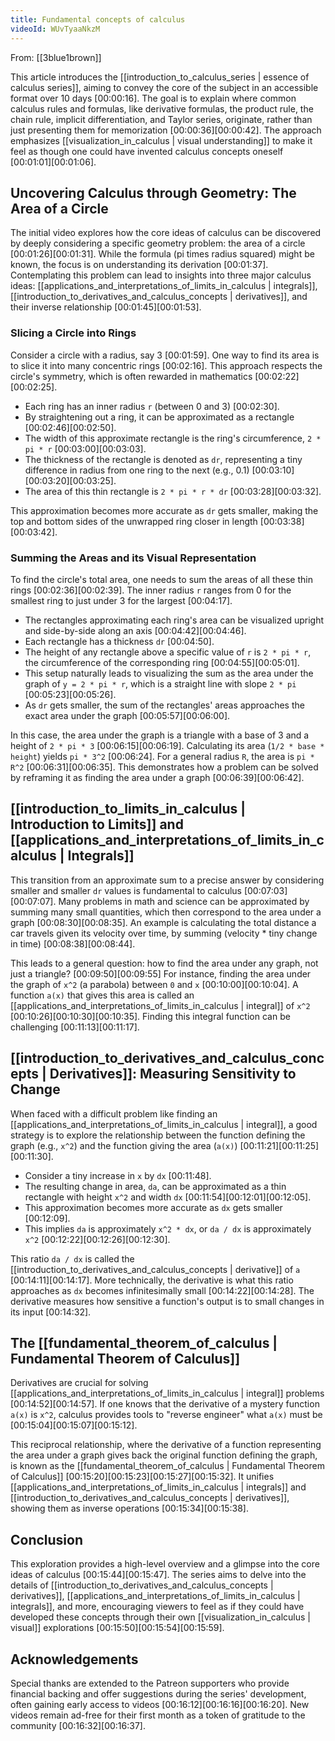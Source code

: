 ```yaml
---
title: Fundamental concepts of calculus
videoId: WUvTyaaNkzM
---
```


From: [[3blue1brown]] <br/> 

This article introduces the [[introduction_to_calculus_series | essence of calculus series]], aiming to convey the core of the subject in an accessible format over 10 days <a class="yt-timestamp" data-t="00:00:16">[00:00:16]</a>. The goal is to explain where common calculus rules and formulas, like derivative formulas, the product rule, the chain rule, implicit differentiation, and Taylor series, originate, rather than just presenting them for memorization <a class="yt-timestamp" data-t="00:00:36">[00:00:36]</a><a class="yt-timestamp" data-t="00:00:42">[00:00:42]</a>. The approach emphasizes [[visualization_in_calculus | visual understanding]] to make it feel as though one could have invented calculus concepts oneself <a class="yt-timestamp" data-t="00:01:01">[00:01:01]</a><a class="yt-timestamp" data-t="00:01:06">[00:01:06]</a>.

## Uncovering Calculus through Geometry: The Area of a Circle

The initial video explores how the core ideas of calculus can be discovered by deeply considering a specific geometry problem: the area of a circle <a class="yt-timestamp" data-t="00:01:26">[00:01:26]</a><a class="yt-timestamp" data-t="00:01:31">[00:01:31]</a>. While the formula (pi times radius squared) might be known, the focus is on understanding its derivation <a class="yt-timestamp" data-t="00:01:37">[00:01:37]</a>. Contemplating this problem can lead to insights into three major calculus ideas: [[applications_and_interpretations_of_limits_in_calculus | integrals]], [[introduction_to_derivatives_and_calculus_concepts | derivatives]], and their inverse relationship <a class="yt-timestamp" data-t="00:01:45">[00:01:45]</a><a class="yt-timestamp" data-t="00:01:53">[00:01:53]</a>.

### Slicing a Circle into Rings

Consider a circle with a radius, say 3 <a class="yt-timestamp" data-t="00:01:59">[00:01:59]</a>. One way to find its area is to slice it into many concentric rings <a class="yt-timestamp" data-t="00:02:16">[00:02:16]</a>. This approach respects the circle's symmetry, which is often rewarded in mathematics <a class="yt-timestamp" data-t="00:02:22">[00:02:22]</a><a class="yt-timestamp" data-t="00:02:25">[00:02:25]</a>.

*   Each ring has an inner radius `r` (between 0 and 3) <a class="yt-timestamp" data-t="00:02:30">[00:02:30]</a>.
*   By straightening out a ring, it can be approximated as a rectangle <a class="yt-timestamp" data-t="00:02:46">[00:02:46]</a><a class="yt-timestamp" data-t="00:02:50">[00:02:50]</a>.
*   The width of this approximate rectangle is the ring's circumference, `2 * pi * r` <a class="yt-timestamp" data-t="00:03:00">[00:03:00]</a><a class="yt-timestamp" data-t="00:03:03">[00:03:03]</a>.
*   The thickness of the rectangle is denoted as `dr`, representing a tiny difference in radius from one ring to the next (e.g., 0.1) <a class="yt-timestamp" data-t="00:03:10">[00:03:10]</a><a class="yt-timestamp" data-t="00:03:20">[00:03:20]</a><a class="yt-timestamp" data-t="00:03:25">[00:03:25]</a>.
*   The area of this thin rectangle is `2 * pi * r * dr` <a class="yt-timestamp" data-t="00:03:28">[00:03:28]</a><a class="yt-timestamp" data-t="00:03:32">[00:03:32]</a>.

This approximation becomes more accurate as `dr` gets smaller, making the top and bottom sides of the unwrapped ring closer in length <a class="yt-timestamp" data-t="00:03:38">[00:03:38]</a><a class="yt-timestamp" data-t="00:03:42">[00:03:42]</a>.

### Summing the Areas and its Visual Representation

To find the circle's total area, one needs to sum the areas of all these thin rings <a class="yt-timestamp" data-t="00:02:36">[00:02:36]</a><a class="yt-timestamp" data-t="00:02:39">[00:02:39]</a>. The inner radius `r` ranges from 0 for the smallest ring to just under 3 for the largest <a class="yt-timestamp" data-t="00:04:17">[00:04:17]</a>.

*   The rectangles approximating each ring's area can be visualized upright and side-by-side along an axis <a class="yt-timestamp" data-t="00:04:42">[00:04:42]</a><a class="yt-timestamp" data-t="00:04:46">[00:04:46]</a>.
*   Each rectangle has a thickness `dr` <a class="yt-timestamp" data-t="00:04:50">[00:04:50]</a>.
*   The height of any rectangle above a specific value of `r` is `2 * pi * r`, the circumference of the corresponding ring <a class="yt-timestamp" data-t="00:04:55">[00:04:55]</a><a class="yt-timestamp" data-t="00:05:01">[00:05:01]</a>.
*   This setup naturally leads to visualizing the sum as the area under the graph of `y = 2 * pi * r`, which is a straight line with slope `2 * pi` <a class="yt-timestamp" data-t="00:05:23">[00:05:23]</a><a class="yt-timestamp" data-t="00:05:26">[00:05:26]</a>.
*   As `dr` gets smaller, the sum of the rectangles' areas approaches the exact area under the graph <a class="yt-timestamp" data-t="00:05:57">[00:05:57]</a><a class="yt-timestamp" data-t="00:06:00">[00:06:00]</a>.

In this case, the area under the graph is a triangle with a base of 3 and a height of `2 * pi * 3` <a class="yt-timestamp" data-t="00:06:15">[00:06:15]</a><a class="yt-timestamp" data-t="00:06:19">[00:06:19]</a>. Calculating its area (`1/2 * base * height`) yields `pi * 3^2` <a class="yt-timestamp" data-t="00:06:24">[00:06:24]</a>. For a general radius `R`, the area is `pi * R^2` <a class="yt-timestamp" data-t="00:06:31">[00:06:31]</a><a class="yt-timestamp" data-t="00:06:35">[00:06:35]</a>. This demonstrates how a problem can be solved by reframing it as finding the area under a graph <a class="yt-timestamp" data-t="00:06:39">[00:06:39]</a><a class="yt-timestamp" data-t="00:06:42">[00:06:42]</a>.

## [[introduction_to_limits_in_calculus | Introduction to Limits]] and [[applications_and_interpretations_of_limits_in_calculus | Integrals]]

This transition from an approximate sum to a precise answer by considering smaller and smaller `dr` values is fundamental to calculus <a class="yt-timestamp" data-t="00:07:03">[00:07:03]</a><a class="yt-timestamp" data-t="00:07:07">[00:07:07]</a>. Many problems in math and science can be approximated by summing many small quantities, which then correspond to the area under a graph <a class="yt-timestamp" data-t="00:08:30">[00:08:30]</a><a class="yt-timestamp" data-t="00:08:35">[00:08:35]</a>. An example is calculating the total distance a car travels given its velocity over time, by summing (velocity * tiny change in time) <a class="yt-timestamp" data-t="00:08:38">[00:08:38]</a><a class="yt-timestamp" data-t="00:08:44">[00:08:44]</a>.

This leads to a general question: how to find the area under any graph, not just a triangle? <a class="yt-timestamp" data-t="00:09:50">[00:09:50]</a><a class="yt-timestamp" data-t="00:09:55">[00:09:55]</a>
For instance, finding the area under the graph of `x^2` (a parabola) between `0` and `x` <a class="yt-timestamp" data-t="00:10:00">[00:10:00]</a><a class="yt-timestamp" data-t="00:10:04">[00:10:04]</a>. A function `a(x)` that gives this area is called an [[applications_and_interpretations_of_limits_in_calculus | integral]] of `x^2` <a class="yt-timestamp" data-t="00:10:26">[00:10:26]</a><a class="yt-timestamp" data-t="00:10:30">[00:10:30]</a><a class="yt-timestamp" data-t="00:10:35">[00:10:35]</a>. Finding this integral function can be challenging <a class="yt-timestamp" data-t="00:11:13">[00:11:13]</a><a class="yt-timestamp" data-t="00:11:17">[00:11:17]</a>.

## [[introduction_to_derivatives_and_calculus_concepts | Derivatives]]: Measuring Sensitivity to Change

When faced with a difficult problem like finding an [[applications_and_interpretations_of_limits_in_calculus | integral]], a good strategy is to explore the relationship between the function defining the graph (e.g., `x^2`) and the function giving the area (`a(x)`) <a class="yt-timestamp" data-t="00:11:21">[00:11:21]</a><a class="yt-timestamp" data-t="00:11:25">[00:11:25]</a><a class="yt-timestamp" data-t="00:11:30">[00:11:30]</a>.

*   Consider a tiny increase in `x` by `dx` <a class="yt-timestamp" data-t="00:11:48">[00:11:48]</a>.
*   The resulting change in area, `da`, can be approximated as a thin rectangle with height `x^2` and width `dx` <a class="yt-timestamp" data-t="00:11:54">[00:11:54]</a><a class="yt-timestamp" data-t="00:12:01">[00:12:01]</a><a class="yt-timestamp" data-t="00:12:05">[00:12:05]</a>.
*   This approximation becomes more accurate as `dx` gets smaller <a class="yt-timestamp" data-t="00:12:09">[00:12:09]</a>.
*   This implies `da` is approximately `x^2 * dx`, or `da / dx` is approximately `x^2` <a class="yt-timestamp" data-t="00:12:22">[00:12:22]</a><a class="yt-timestamp" data-t="00:12:26">[00:12:26]</a><a class="yt-timestamp" data-t="00:12:30">[00:12:30]</a>.

This ratio `da / dx` is called the [[introduction_to_derivatives_and_calculus_concepts | derivative]] of `a` <a class="yt-timestamp" data-t="00:14:11">[00:14:11]</a><a class="yt-timestamp" data-t="00:14:17">[00:14:17]</a>. More technically, the derivative is what this ratio approaches as `dx` becomes infinitesimally small <a class="yt-timestamp" data-t="00:14:22">[00:14:22]</a><a class="yt-timestamp" data-t="00:14:28">[00:14:28]</a>. The derivative measures how sensitive a function's output is to small changes in its input <a class="yt-timestamp" data-t="00:14:32">[00:14:32]</a>.

## The [[fundamental_theorem_of_calculus | Fundamental Theorem of Calculus]]

Derivatives are crucial for solving [[applications_and_interpretations_of_limits_in_calculus | integral]] problems <a class="yt-timestamp" data-t="00:14:52">[00:14:52]</a><a class="yt-timestamp" data-t="00:14:57">[00:14:57]</a>. If one knows that the derivative of a mystery function `a(x)` is `x^2`, calculus provides tools to "reverse engineer" what `a(x)` must be <a class="yt-timestamp" data-t="00:15:04">[00:15:04]</a><a class="yt-timestamp" data-t="00:15:07">[00:15:07]</a><a class="yt-timestamp" data-t="00:15:12">[00:15:12]</a>.

This reciprocal relationship, where the derivative of a function representing the area under a graph gives back the original function defining the graph, is known as the [[fundamental_theorem_of_calculus | Fundamental Theorem of Calculus]] <a class="yt-timestamp" data-t="00:15:20">[00:15:20]</a><a class="yt-timestamp" data-t="00:15:23">[00:15:23]</a><a class="yt-timestamp" data-t="00:15:27">[00:15:27]</a><a class="yt-timestamp" data-t="00:15:32">[00:15:32]</a>. It unifies [[applications_and_interpretations_of_limits_in_calculus | integrals]] and [[introduction_to_derivatives_and_calculus_concepts | derivatives]], showing them as inverse operations <a class="yt-timestamp" data-t="00:15:34">[00:15:34]</a><a class="yt-timestamp" data-t="00:15:38">[00:15:38]</a>.

## Conclusion

This exploration provides a high-level overview and a glimpse into the core ideas of calculus <a class="yt-timestamp" data-t="00:15:44">[00:15:44]</a><a class="yt-timestamp" data-t="00:15:47">[00:15:47]</a>. The series aims to delve into the details of [[introduction_to_derivatives_and_calculus_concepts | derivatives]], [[applications_and_interpretations_of_limits_in_calculus | integrals]], and more, encouraging viewers to feel as if they could have developed these concepts through their own [[visualization_in_calculus | visual]] explorations <a class="yt-timestamp" data-t="00:15:50">[00:15:50]</a><a class="yt-timestamp" data-t="00:15:54">[00:15:54]</a><a class="yt-timestamp" data-t="00:15:59">[00:15:59]</a>.

## Acknowledgements

Special thanks are extended to the Patreon supporters who provide financial backing and offer suggestions during the series' development, often gaining early access to videos <a class="yt-timestamp" data-t="00:16:12">[00:16:12]</a><a class="yt-timestamp" data-t="00:16:16">[00:16:16]</a><a class="yt-timestamp" data-t="00:16:20">[00:16:20]</a>. New videos remain ad-free for their first month as a token of gratitude to the community <a class="yt-timestamp" data-t="00:16:32">[00:16:32]</a><a class="yt-timestamp" data-t="00:16:37">[00:16:37]</a>.